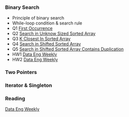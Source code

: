 ### Binary Search
* Principle of binary search 
* While-loop condition & search rule
* Q1 [First Occurrence](https://dataengweekly.substack.com/)
* Q2 [Search in Unknow Sized Sorted Array](https://dataengweekly.substack.com/)
* Q3 [K Closest In Sorted Array](https://dataengweekly.substack.com/)
* Q4 [Search in Shifted Sorted Array](https://dataengweekly.substack.com/)
* Q5 [Search in Shifted Sorted Array Contains Duplication](https://dataengweekly.substack.com/)
* HW1 [Data Eng Weekly](https://dataengweekly.substack.com/)
* HW2 [Data Eng Weekly](https://dataengweekly.substack.com/)

### Two Pointers

### Iterator & Singleton

### Reading
[Data Eng Weekly](https://dataengweekly.substack.com/)
